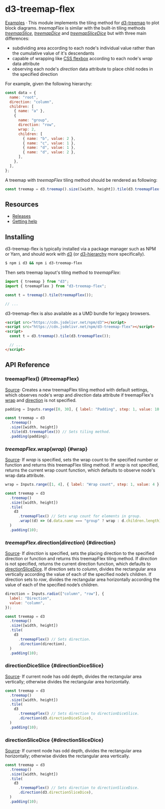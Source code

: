 # d3-treemap-flex

[Examples](https://observablehq.com/d/bcf30a9d0d9597b1) · This module implements the tiling method for [d3-treemap](https://d3js.org/d3-hierarchy/treemap) to plot block diagrams. _treemapFlex_ is similar with the built-in tiling methods [_treemapSlice_](https://d3js.org/d3-hierarchy/treemap#treemapSlice), [_treemapDice_](https://d3js.org/d3-hierarchy/treemap#treemapDice) and [_treemapSliceDice_](https://d3js.org/d3-hierarchy/treemap#treemapSliceDice) but with three main differences:

- subdividing area according to each node's individual value rather than the cumulative value of it's descendants
- capable of wrapping like [CSS flexbox](https://developer.mozilla.org/en-US/docs/Web/CSS/CSS_flexible_box_layout/Basic_concepts_of_flexbox) according to each node's _wrap_ data attribute
- observing each node's _direction_ data attribute to place child nodes in the specified direction

For example, given the following hierarchy:

```js
const data = {
  name: "root",
  direction: "column",
  children: [
    { name: "a" },
    {
      name: "group",
      direction: "row",
      wrap: 2,
      children: [
        { name: "b", value: 2 },
        { name: "c", value: 1 },
        { name: "d", value: 1 },
        { name: "d", value: 2 },
      ],
    },
  ],
};
```

A treemap with _treemapFlex_ tiling method should be rendered as following:

```js eval code=false t=plot
const treemap = d3.treemap().size([width, height]).tile(d3.treemapFlex()).padding(10);
```

## Resources

- [Releases](https://github.com/pearmini/d3-treemap-flex/releases)
- [Getting help](https://github.com/pearmini/d3-treemap-flex/discussions)

## Installing

d3-treemap-flex is typically installed via a package manager such as NPM or Yarn, and should work with [d3](https://d3js.org/) (or [d3-hierarchy](https://d3js.org/d3-hierarchy) more specifically).

```bash
$ npm i d3 && npm i d3-treemap-flex
```

Then sets treemap layout's tiling method to _treemapFlex_:

```js
import { treemap } from "d3";
import { treemapFlex } from "d3-treemap-flex";

const t = treemap().tile(treemapFlex());

// ...
```

d3-treemap-flex is also available as a UMD bundle for legacy browsers.

```html
<script src="https://cdn.jsdelivr.net/npm/d3"></script>
<script src="https://cdn.jsdelivr.net/npm/d3-treemap-flex"></script>
<script>
  const t = d3.treemap().tile(d3.treemapFlex());

  // ...
</script>
```

## API Reference

### treemapFlex() {#treemapFlex}

[Source](https://github.com/pearmini/d3-treemap-flex/blob/main/src/treemapFlex.js)· Creates a new treemapFlex tiling method with default settings, which observes node's _wrap_ and _direction_ data attribute if treemapFlex's [wrap](#wrap) and [direction](#direction) is not specified.

```js eval code=false
padding = Inputs.range([0, 30], { label: "Padding", step: 1, value: 10 });
```

```js eval t=plot
const treemap = d3
  .treemap()
  .size([width, height])
  .tile(d3.treemapFlex()) // Sets tiling method.
  .padding(padding);
```

### _treemapFlex_.wrap(_wrap_) {#wrap}

[Source](https://github.com/pearmini/d3-treemap-flex/blob/main/src/treemapFlex.js)· If _wrap_ is specified, sets the wrap count to the specified number or function and returns this treemapFlex tiling method. If _wrap_ is not specified, returns the current wrap count function, which defaults to observe node's wrap data attribute.

```js eval code=false
wrap = Inputs.range([1, 4], { label: "Wrap count", step: 1, value: 4 });
```

```js eval t=plott
const treemap = d3
  .treemap()
  .size([width, height])
  .tile(
    d3
      .treemapFlex() // Sets wrap count for elements in group.
      .wrap((d) => (d.data.name === "group" ? wrap : d.children.length)),
  )
  .padding(10);
```

### _treemapFlex_.direction(_direction_) {#direction}

[Source](https://github.com/pearmini/d3-treemap-flex/blob/main/src/treemapFlex.js)· If _direction_ is specified, sets the placing direction to the specified direction or function and returns this treemapFlex tiling method. If _direction_ is not specified, returns the current direction function, which defaults to [directionSliceDice](#directionSliceDice). If direction sets to _column_, divides the rectangular area vertically according the value of each of the specified node’s children. If direction sets to _row_, divides the rectangular area horizontally according the value of each of the specified node’s children.

```js eval code=false
direction = Inputs.radio(["column", "row"], {
  label: "Direction",
  value: "column",
});
```

```js eval t=plott
const treemap = d3
  .treemap()
  .size([width, height])
  .tile(
    d3
      .treemapFlex() // Sets direction.
      .direction(direction),
  )
  .padding(10);
```

### directionDiceSlice {#directionDiceSlice}

[Source](https://github.com/pearmini/d3-treemap-flex/blob/main/src/directionDiceSlice.js)· If current node has odd depth, divides the rectangular area vertically; otherwise divides the rectangular area horizontally.

```js eval t=plott
const treemap = d3
  .treemap()
  .size([width, height])
  .tile(
    d3
      .treemapFlex() // Sets direction to directionDiceSlice.
      .direction(d3.directionDiceSlice),
  )
  .padding(10);
```

### directionSliceDice {#directionSliceDice}

[Source](https://github.com/pearmini/d3-treemap-flex/blob/main/src/directionSliceDice.js)· If current node has odd depth, divides the rectangular area horizontally; otherwise divides the rectangular area vertically.

```js eval t=plott
const treemap = d3
  .treemap()
  .size([width, height])
  .tile(
    d3
      .treemapFlex() // Sets direction to directionSliceDice.
      .direction(d3.directionSliceDice),
  )
  .padding(10);
```
